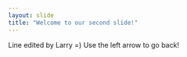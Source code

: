 ```yaml
---
layout: slide
title: "Welcome to our second slide!"
---
```

Line edited by Larry =)
Use the left arrow to go back!
